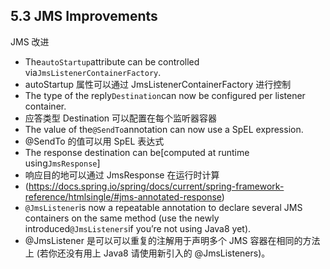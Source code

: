 ## 5.3 JMS Improvements
JMS 改进

* The`autoStartup`attribute can be controlled via`JmsListenerContainerFactory`.
* autoStartup 属性可以通过 JmsListenerContainerFactory 进行控制
* The type of the reply`Destination`can now be configured per listener container.
* 应答类型 Destination 可以配置在每个监听器容器
* The value of the`@SendTo`annotation can now use a SpEL expression.
* @SendTo 的值可以用 SpEL 表达式
* The response destination can be[computed at runtime using`JmsResponse`]
* 响应目的地可以通过 JmsResponse 在运行时计算
* (https://docs.spring.io/spring/docs/current/spring-framework-reference/htmlsingle/#jms-annotated-response)
* `@JmsListener`is now a repeatable annotation to declare several JMS containers on the same method \(use the newly introduced`@JmsListeners`if you’re not using Java8 yet\).
* @JmsListener 是可以可以重复的注解用于声明多个 JMS 容器在相同的方法上 (若你还没有用上 Java8 请使用新引入的 @JmsListeners)。



